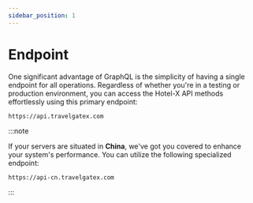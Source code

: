 ```yaml
---
sidebar_position: 1
---
```


# Endpoint


One significant advantage of GraphQL is the simplicity of having a single endpoint for all operations. Regardless of whether you're in a testing or production environment, you can access the Hotel-X API methods effortlessly using this primary endpoint:

```
https://api.travelgatex.com
```

:::note

If your servers are situated in **China**, we've got you covered to enhance your system's performance. You can utilize the following specialized endpoint:

```
https://api-cn.travelgatex.com
```
:::
